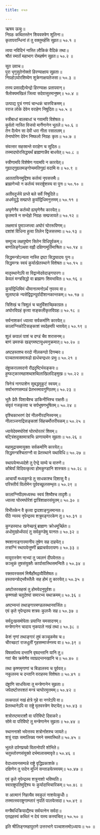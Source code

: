 ```yaml
---
title: ०५०

---
```

ऋषय ऊचुः॥  
निग्रहः कथितस्तेन शिववक्त्रेण शूलिना॥  
कृतापरान्धिनां तं तु वक्तुमर्हसि सुव्रत॥ ५०.१ ॥  
  
त्वया नविदिनं नास्ति लौकिकं वैदिकं तथा॥  
श्रौतं स्मार्तं महाभाग रोमहर्षण सुव्रत॥ ५०.२ ॥  
  
सूत उवाच॥  
पुरा भृगुसुतेनोक्तो हिरण्याक्षाय सुव्रताः॥  
निग्रहोऽघोरशिष्येण शुक्रेणाक्षयतेजसा॥ ५०.३ ॥  
  
तस्य प्रसादद्दैत्येन्द्रो हिरण्याक्षः प्रतापवान्॥  
त्रैलोक्यमखिलं जित्वा सदेवासुरमानुषम्॥ ५०.४ ॥  
  
उत्पाद्य पुत्रं गणपं चान्धकं चारुविक्रमम्॥  
रराज लोके देवेन वराहेण निषूदितः॥ ५०.५ ॥  
  
स्त्रीबाधां बालबाधां च गवामपि विशेषतः॥  
कुर्वतो नास्ति विजयो मार्गेणानेन भूतले॥ ५०.६ ॥  
तेन दैत्येन सा देवी धरा नीता रसातलम्॥  
तेनाघोरेण देवेन निष्फलो निग्रहः कृतः॥ ५०.७ ॥  
  
संवत्सर सहस्रान्ते वराहेण च सूदितः॥  
तस्मादघोरसिद्ध्यर्थं ब्राह्मणान्नैव बाधयेत्॥ ५०.८ ॥  
  
स्त्रीणामपि विशेषेण गवामपि न कारयेत्॥  
गुह्याद्गुह्यतमङ्गोप्यमतिगुह्यं वदामि वः॥ ५०.९ ॥  
  
आततायिनमुद्दिश्य कर्तव्यं नृपसत्तमैः॥  
ब्राह्मणेभ्यो न कर्तव्यं स्वराष्ट्रेशस्य वा पुनः॥ ५०.१० ॥  
  
अतीवदुर्जये प्राप्ते बले सर्वे निषूदिते॥  
अधर्मयुद्धे सम्प्राप्ते कुर्याद्विधिमनुत्तमम्॥ ५०.११ ॥  
  
अघृणेनैव कर्तव्यो ह्यघृणेनैव कारयेत्॥  
कृतमात्रे न सन्देहो निग्रहः सम्प्रजायते॥ ५०.१२ ॥  
  
लक्षमात्रं पुमाञ्जप्त्वा अघोरं घोररूपिणम्॥  
दशांशं विधिना हुत्वा तिलेन द्विजसत्तमाः॥ ५०.१३ ॥  
  
सम्पूज्य लक्षपुष्पेण सितेन विधिपूर्वकम्॥  
बाणलिङ्गेऽथवा वह्नौ दक्षिणामूर्तिमाश्रितः॥ ५०.१४ ॥  
  
सिद्धमन्त्रोऽन्यता नास्ति द्रष्टा सिद्ध्यादयः पुनः॥  
सिद्धमन्त्रः स्वयं कुर्यात्प्रेतस्थाने विशेषतः॥ ५०.१५ ॥  
  
मातृस्थानेऽपि वा विद्वान्वेदवेदाङ्गपारगः॥  
केवलं मन्त्रसिद्धो वा ब्राह्मणः शिवभावितः॥ ५०.१६ ॥  
  
कुर्याद्विधिमिमं धीमानात्मनोऽर्थं नृपस्य वा॥  
सूलाष्टकं न्यसेद्विद्वान्पूर्वादीशानकान्तकम्॥ ५०.१७ ॥  
  
त्रिशिखं च त्रिशूलं च चतुर्विशाच्छिकाग्रतः॥  
अघोरविग्रहं कृत्वा सङ्कलीकृतविग्रहः॥ ५०.१८ ॥  
  
सर्वनाशकरं ध्यात्वा सर्वकर्माणि कारयेत्॥  
कालाग्निकोटिसङ्काशं स्वदेहमपि भावयेत्॥ ५०.१९ ॥  
  
शूलं कपालं पाशं च दण्डं चैव शरासनम्॥  
बाणं डमरुकं खड्गमष्टायुधमनुक्रमात्॥ ५०.२० ॥  
  
अष्टहस्तश्च वरदो नीलकण्ठो दिगम्बरः॥  
पञ्चतत्त्वसमारूढो ह्यर्धचन्द्रधरः प्रभुः॥ ५०.२१ ॥  
  
दंष्ट्राकरालवदनो रौद्रदृष्टिर्भयङ्करः॥  
हुम्फट्कारमहाशब्दशब्दिताखिलदिङ्मुखः॥ ५०.२२ ॥  
  
त्रिनेत्रं नागपाशेन सुबद्धमुकुटं स्वयम्॥  
सर्वाभरणसम्पन्नं प्रेतभस्मावगुण्ठितम्॥ ५०.२३ ॥  
  
भूतैः प्रेतैः पिशाचैश्च डाकिनीभिश्च राक्षसैः॥  
संवृतं गजकृत्त्वा च सर्पभूषणभूषितम्॥ ५०.२४ ॥  
  
वृश्चिकाभरणं देवं नीलनीरदनिस्वनम्॥  
नीलाञ्जनाद्रिसङ्काशं सिंहचर्मोत्तरीयकम्॥ ५०.२५ ॥  
  
ध्यायेदेवमघोरेशं घोरघोरतरं शिवम्॥  
षट्त्रिंशदुक्तमात्राभिः प्राणायामेन सुव्रताः॥ ५०.२६ ॥  
  
महामुद्रासमायुक्तः सर्वकर्माणि कारयेत्॥  
सिद्धमन्त्रश्चिताग्नौ वा प्रेतस्थाने यथाविधि॥ ५०.२७ ॥  
  
स्थापयेन्मध्यदेशे तु ऐन्द्रे याम्ये च वारुणे॥  
कौबेर्यां विदिवत्कृत्वा होमकुण्डानि शास्त्रतः॥ ५०.२८ ॥  
  
आचार्यो मध्यकुण्डे तु साधकाश्च दिशासु वै॥  
परिस्तीर्य विलोमेन पूर्ववच्छूलसम्भृतः॥ ५०.२९ ॥  
  
कालाग्निपीठमध्यस्थः स्वयं शिष्यैश्च तादृशैः॥  
ध्यात्वा घोरमघोरेशं द्वात्रिंशाक्षरसंयुतम्॥ ५०.३० ॥  
  
विभीतकेन वै कृत्वा द्वादशाङ्गुलमानतः॥  
पीठे न्यस्य नृपेन्द्रस्य शत्रुमङ्गारकेण तु॥ ५०.३१ ॥  
  
कुण्डस्याधः खनेच्छत्रुं ब्राह्मणः क्रोधमूर्च्छितः॥  
अधोमुखोर्ध्वपादं तु सर्वकुण्डेषु यत्नतः॥ ५०.३२ ॥  
  
श्मशानाङ्गारमानीय तुषेण सह दाहयेत्॥  
तत्राग्निं स्थापयेत्तूष्णीं ब्रह्मचर्यपरायणः॥ ५०.३३ ॥  
  
मायूरास्त्रेण नाभ्यां तु ज्वलनं दीपयेत्ततः॥  
कञ्चुकं तुषसंयुक्तैः कार्पासास्थिसमन्वितैः॥ ५०.३४ ॥  
  
रक्तवस्त्रसमं मिश्रैर्होमद्रव्यैर्विशेषतः॥  
हस्तयन्त्रोद्भवैस्तैलैः सह होमं तु कारयेत्॥ ५०.३५ ॥  
  
अष्टोत्तरसहस्रं तु होमयेदनुपूर्वशः॥  
कृष्णपक्षे चतुर्दश्यां समारभ्य यथाक्रमम्॥ ५०.३६ ॥  
  
अष्टम्यन्तं तथाङ्गारमण्डलस्थानवर्जितः॥  
एवं कृते नृपेन्द्रस्य शत्रवः कुलजैः सह॥ ५०.३७ ॥  
  
सर्वदुःखसमोपेताः प्रयान्ति यमसादनम्॥  
मन्त्रेणानेन चादाय नृकपाले नखं तथा॥ ५०.३८ ॥  
  
केशं नृणां तथाङ्गारं तुषं कञ्चुकमेव च॥  
चीरच्छटां राजधूलीं गृहसम्मार्जनस्य वा॥ ५०.३९ ॥  
  
विषसर्पस्य दन्तानि वृषदन्तानि यानि तु॥  
गवां चैव क्रमेणैव व्याघ्रदन्तनखानि च॥ ५०.४० ॥  
  
तथा कृष्णमृगाणां च बिडालस्य च पूर्ववत्॥  
नकुलस्य च दन्तानि वराहस्य विशेषतः॥ ५०.४१ ॥  
  
दंष्ट्राणि साधयित्वा तु मन्त्रेणानेन सुव्रताः॥  
जपेदष्टोत्तरशतं मन्त्रं चाघोरमुत्तमम्॥ ५०.४२ ॥  
  
तत्कपालं नखं क्षेत्रे गृहे वा नगरेऽपि वा॥  
प्रेतस्थानेऽपि वा राष्ट्रे मृतवस्त्रेण वेष्टयेत्॥ ५०.४३ ॥  
  
शत्रोरष्टमाराशौ वा परिविष्टे दिवाकरे॥  
सोमे वा परिविष्टे तु मन्त्रेणानेन सुव्रताः॥ ५०.४४ ॥  
  
स्थाननाशो भवेत्तस्य शत्रोर्नाशश्च जायते॥  
शत्रुं राज्ञः समालिख्य गमने समवस्थिते॥ ५०.४५ ॥  
  
भूतले दर्पणप्रख्ये वितानोपरि शोभिते॥  
चतुस्तोरणसंयुक्ते दर्भमालासमावृते॥ ५०.४६ ॥  
  
वेदाध्ययनसम्पन्ने राष्ट्रे वृद्धिप्रकाशके॥  
दक्षिणेन तु पादेन मूर्ध्नि सन्ताडयेत्स्वयम्॥ ५०.४७ ॥  
  
एवं कृते नृपेन्द्रस्य शत्रुनाशो भविष्यति॥  
स्वाराष्ट्रपतिमुद्दिश्य यः कुर्यादाभिचारिकम्॥ ५०.४८ ॥  
  
स आत्मानं निहत्यैव स्वकुलं नाशयेत्कुधीः॥  
तस्मात्स्वराष्ट्रगाम्प्तारं नृपतिं पालयेत्सदा॥ ५०.४९ ॥  
  
मन्त्रैषधिक्रियाद्यैश्च सर्वयत्नेन सर्वदा॥  
एतद्रहस्यं कथितं न देयं यस्य कस्यचित्॥ ५०.५० ॥  
  
इति श्रीलिङ्गमहापुराणे उत्तरभागे पञ्चाशत्तमोऽध्यायः॥ ५० ॥